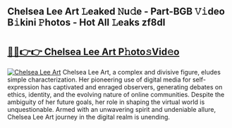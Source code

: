 ## Chelsea Lee Art 𝙻eaked 𝙽u𝚍e - Part-BGB 𝚅𝚒deo B𝚒kini 𝙿hotos - Hot All 𝙻eaks zf8dI

# <h2><a href="http://ld1m2le.urlbe.top/?page=Chelsea+Lee+Art">🔗🔗👉👉 Chelsea Lee Art P𝚑oto𝚜Vid𝚎o</a></h2>

[![Chelsea Lee Art](https://i.imgur.com/eBuTRDB.gif)](http://ld1m2le.urlbe.top/?page=Chelsea+Lee+Art)
Chelsea Lee Art, a complex and divisive figure, eludes simple characterization. Her pioneering use of digital media for self-expression has captivated and enraged observers, generating debates on ethics, identity, and the evolving nature of online communities. Despite the ambiguity of her future goals, her role in shaping the virtual world is unquestionable. Armed with an unwavering spirit and undeniable allure, Chelsea Lee Art journey in the digital realm is unending.
